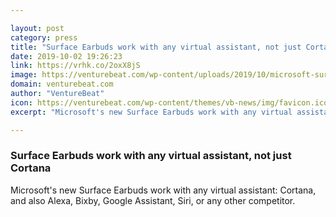 ```yaml
---

layout: post
category: press
title: "Surface Earbuds work with any virtual assistant, not just Cortana"
date: 2019-10-02 19:26:23
link: https://vrhk.co/2oxX8jS
image: https://venturebeat.com/wp-content/uploads/2019/10/microsoft-surface-earbuds.png?w=1200&strip=all
domain: venturebeat.com
author: "VentureBeat"
icon: https://venturebeat.com/wp-content/themes/vb-news/img/favicon.ico
excerpt: "Microsoft's new Surface Earbuds work with any virtual assistant: Cortana, and also Alexa, Bixby, Google Assistant, Siri, or any other competitor."

---
```


### Surface Earbuds work with any virtual assistant, not just Cortana

Microsoft's new Surface Earbuds work with any virtual assistant: Cortana, and also Alexa, Bixby, Google Assistant, Siri, or any other competitor.
